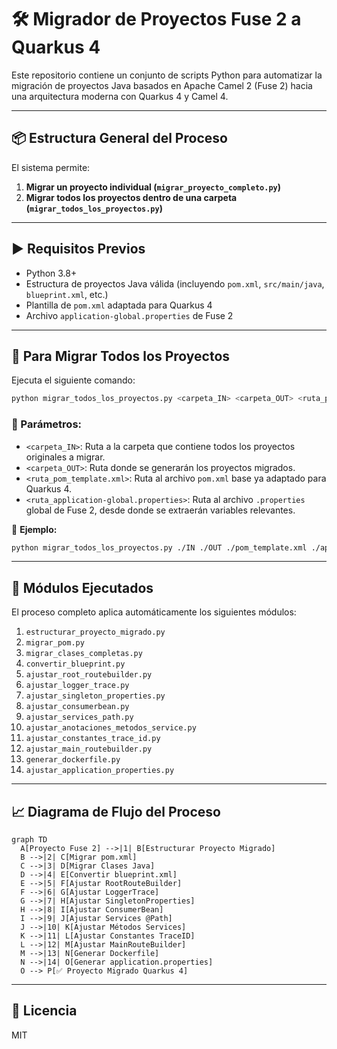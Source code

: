 
# 🛠️ Migrador de Proyectos Fuse 2 a Quarkus 4

Este repositorio contiene un conjunto de scripts Python para automatizar la migración de proyectos Java basados en Apache Camel 2 (Fuse 2) hacia una arquitectura moderna con Quarkus 4 y Camel 4.

---

## 📦 Estructura General del Proceso

El sistema permite:

1. **Migrar un proyecto individual (`migrar_proyecto_completo.py`)**
2. **Migrar todos los proyectos dentro de una carpeta (`migrar_todos_los_proyectos.py`)**

---

## ▶️ Requisitos Previos

- Python 3.8+
- Estructura de proyectos Java válida (incluyendo `pom.xml`, `src/main/java`, `blueprint.xml`, etc.)
- Plantilla de `pom.xml` adaptada para Quarkus 4
- Archivo `application-global.properties` de Fuse 2

---

## 📁 Para Migrar Todos los Proyectos

Ejecuta el siguiente comando:

```bash
python migrar_todos_los_proyectos.py <carpeta_IN> <carpeta_OUT> <ruta_pom_template.xml> <ruta_application-global.properties>
```

### 🔹 Parámetros:
- `<carpeta_IN>`: Ruta a la carpeta que contiene todos los proyectos originales a migrar.
- `<carpeta_OUT>`: Ruta donde se generarán los proyectos migrados.
- `<ruta_pom_template.xml>`: Ruta al archivo `pom.xml` base ya adaptado para Quarkus 4.
- `<ruta_application-global.properties>`: Ruta al archivo `.properties` global de Fuse 2, desde donde se extraerán variables relevantes.

📌 **Ejemplo:**

```bash
python migrar_todos_los_proyectos.py ./IN ./OUT ./pom_template.xml ./application-global.properties
```

---

## 🧱 Módulos Ejecutados

El proceso completo aplica automáticamente los siguientes módulos:

1. `estructurar_proyecto_migrado.py`
2. `migrar_pom.py`
3. `migrar_clases_completas.py`
4. `convertir_blueprint.py`
5. `ajustar_root_routebuilder.py`
6. `ajustar_logger_trace.py`
7. `ajustar_singleton_properties.py`
8. `ajustar_consumerbean.py`
9. `ajustar_services_path.py`
10. `ajustar_anotaciones_metodos_service.py`
11. `ajustar_constantes_trace_id.py`
12. `ajustar_main_routebuilder.py`
13. `generar_dockerfile.py`
14. `ajustar_application_properties.py`

---

## 📈 Diagrama de Flujo del Proceso

```mermaid
graph TD
  A[Proyecto Fuse 2] -->|1| B[Estructurar Proyecto Migrado]
  B -->|2| C[Migrar pom.xml]
  C -->|3| D[Migrar Clases Java]
  D -->|4| E[Convertir blueprint.xml]
  E -->|5| F[Ajustar RootRouteBuilder]
  F -->|6| G[Ajustar LoggerTrace]
  G -->|7| H[Ajustar SingletonProperties]
  H -->|8| I[Ajustar ConsumerBean]
  I -->|9| J[Ajustar Services @Path]
  J -->|10| K[Ajustar Métodos Services]
  K -->|11| L[Ajustar Constantes TraceID]
  L -->|12| M[Ajustar MainRouteBuilder]
  M -->|13| N[Generar Dockerfile]
  N -->|14| O[Generar application.properties]
  O --> P[✅ Proyecto Migrado Quarkus 4]
```

---

## 📝 Licencia

MIT
